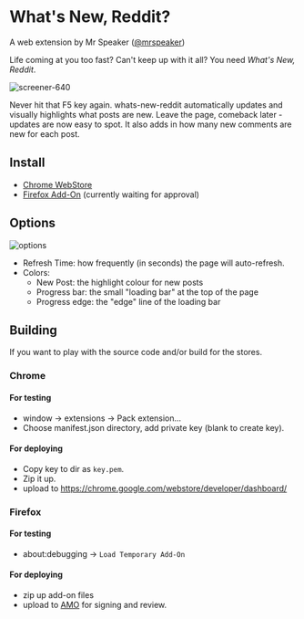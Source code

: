 # What's New, Reddit?

A web extension by Mr Speaker ([@mrspeaker](http://twitter.com/mrspeaker))

Life coming at you too fast? Can't keep up with it all? You need *What's New, Reddit*.

![screener-640](https://cloud.githubusercontent.com/assets/129330/26464043/681ad646-4154-11e7-9e62-40e53716f0aa.jpg)

Never hit that F5 key again. whats-new-reddit automatically updates and visually highlights what posts are new. Leave the page, comeback later - updates are now easy to spot. It also adds in how many new comments are new for each post.

## Install

* [Chrome WebStore](https://chrome.google.com/webstore/detail/whats-new-reddit/lmfhahhaacglnpjlfincodafedalgeai)
* [Firefox Add-On](https://addons.mozilla.org/en-US/firefox/addon/whats-new-reddit/) (currently waiting for approval)

## Options

![options](https://cloud.githubusercontent.com/assets/129330/26464649/8a68e006-4156-11e7-8a0b-c47750464390.png)

* Refresh Time: how frequently (in seconds) the page will auto-refresh. 
* Colors:
  * New Post: the highlight colour for new posts
  * Progress bar: the small "loading bar" at the top of the page
  * Progress edge: the "edge" line of the loading bar

## Building

If you want to play with the source code and/or build for the stores.

### Chrome

#### For testing

* window -> extensions -> Pack extension...
* Choose manifest.json directory, add private key (blank to create key).

#### For deploying

* Copy key to dir as `key.pem`.
* Zip it up.
* upload to https://chrome.google.com/webstore/developer/dashboard/

### Firefox

#### For testing

* about:debugging -> `Load Temporary Add-On`

#### For deploying

* zip up add-on files
* upload to [AMO](https://addons.mozilla.org/en-US/developers/addons) for signing and review.
